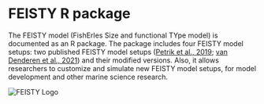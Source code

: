 # FEISTY R package

The FEISTY model (FishErIes Size and functional TYpe model) is documented as an R package. The package includes four FEISTY model setups: two published FEISTY model setups ([Petrik et al., 2019](https://doi.org/10.1016/j.pocean.2019.102124); [van Denderen et al., 2021](https://doi.org/10.1111/geb.13348)) and their modified versions. Also, it allows researchers to customize and simulate new FEISTY model setups, for model development and other marine science research.

![FEISTY Logo](./FESITY.png)
